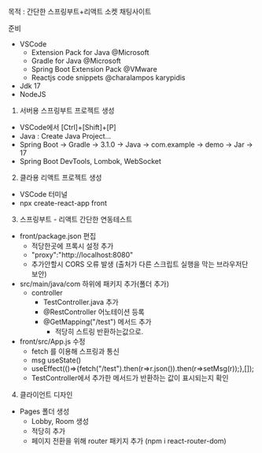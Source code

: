 목적 : 간단한 스프링부트+리액트 소켓 채팅사이트

준비

- VSCode
  - Extension Pack for Java @Microsoft
  - Gradle for Java @Microsoft
  - Spring Boot Extension Pack @VMware
  - Reactjs code snippets @charalampos karypidis
- Jdk 17
- NodeJS

1. 서버용 스프링부트 프로젝트 생성

- VSCode에서 [Ctrl]+[Shift]+[P]
- Java : Create Java Project...
- Spring Boot -> Gradle -> 3.1.0 -> Java -> com.example -> demo -> Jar -> 17
- Spring Boot DevTools, Lombok, WebSocket

2. 클라용 리액트 프로젝트 생성

- VSCode 터미널
- npx create-react-app front

3. 스프링부트 - 리액트 간단한 연동테스트

- front/package.json 편집
  - 적당한곳에 프록시 설정 추가
  - "proxy":"http://localhost:8080"
  - 추가안할시 CORS 오류 발생 (출처가 다른 스크립트 실행을 막는 브라우저단 보안)
- src/main/java/com 하위에 패키지 추가(폴더 추가)
  - controller
    - TestController.java 추가
    - @RestController 어노테이션 등록
    - @GetMapping("/test") 메서드 추가
      - 적당히 스트링 반환하는값으로.
- front/src/App.js 수정
  - fetch 를 이용해 스프링과 통신
  - msg useState()
  - useEffect(()=>{fetch("/test").then(r=>r.json()).then(r=>setMsg(r));},[]);
  - TestController에서 추가한 메서드가 반환하는 값이 표시되는지 확인

4. 클라이언트 디자인

- Pages 폴더 생성
  - Lobby, Room 생성
  - 적당히 추가
  - 페이지 전환을 위해 router 패키지 추가 (npm i react-router-dom)
